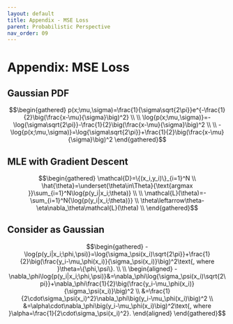 ```yaml
---
layout: default
title: Appendix - MSE Loss
parent: Probabilistic Perspective
nav_order: 09
---
```


# Appendix: MSE Loss

## Gaussian PDF

$$\begin{gathered}
p(x;\mu,\sigma)=\frac{1}{\sigma\sqrt{2\pi}}e^{-\frac{1}{2}\big(\frac{x-\mu}{\sigma}\big)^2} \\
\\
\log{p(x;\mu,\sigma)}=-\log{\sigma\sqrt{2\pi}}-\frac{1}{2}\big(\frac{x-\mu}{\sigma}\big)^2 \\
\\
-\log{p(x;\mu,\sigma)}=\log{\sigma\sqrt{2\pi}}+\frac{1}{2}\big(\frac{x-\mu}{\sigma}\big)^2
\end{gathered}$$

## MLE with Gradient Descent

$$\begin{gathered}
\mathcal{D}=\{(x_i,y_i)\}_{i=1}^N \\
\hat{\theta}=\underset{\theta\in\Theta}{\text{argmax }}\sum_{i=1}^N\log{p(y_i|x_i;\theta)} \\
\\
\mathcal{L}(\theta)=-\sum_{i=1}^N{\log{p(y_i|x_i;\theta)}} \\
\theta\leftarrow\theta-\eta\nabla_\theta\mathcal{L}(\theta) \\
\end{gathered}$$

## Consider as Gaussian

$$\begin{gathered}
-\log{p(y_i|x_i;\phi,\psi)}=\log{\sigma_\psi(x_i)\sqrt{2\pi}}+\frac{1}{2}\big(\frac{y_i-\mu_\phi(x_i)}{\sigma_\psi(x_i)}\big)^2\text{, where }\theta=\{\phi,\psi\}. \\
\\
\begin{aligned}
-\nabla_\phi\log{p(y_i|x_i;\phi,\psi)}&=\nabla_\phi\log{\sigma_\psi(x_i)\sqrt{2\pi}}+\nabla_\phi\frac{1}{2}\big(\frac{y_i-\mu_\phi(x_i)}{\sigma_\psi(x_i)}\big)^2 \\
&=\frac{1}{2\cdot\sigma_\psi(x_i)^2}\nabla_\phi\big(y_i-\mu_\phi(x_i)\big)^2 \\
&=\alpha\cdot\nabla_\phi\big(y_i-\mu_\phi(x_i)\big)^2\text{, where }\alpha=\frac{1}{2\cdot\sigma_\psi(x_i)^2}.
\end{aligned}
\end{gathered}$$